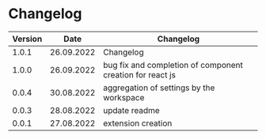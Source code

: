 # Changelog

| Version | Date       | Changelog                                                 |
| ------- | ---------- | --------------------------------------------------------- |
| 1.0.1   | 26.09.2022 | Changelog                                                 |
| 1.0.0   | 26.09.2022 | bug fix and completion of component creation for react js |
| 0.0.4   | 30.08.2022 | aggregation of settings by the workspace                  |
| 0.0.3   | 28.08.2022 | update readme                                             |
| 0.0.1   | 27.08.2022 | extension creation                                        |
